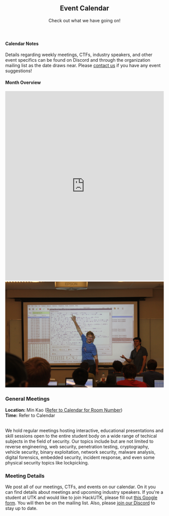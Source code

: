 ---
---

<section id="main" class="container">
	<header>
	<h2>Event Calendar</h2>
	<p>Check out what we have going on!</p>
	</header>
	<div class="box">
	<div class="row">
		<div class="4u 12u(mobilep)">
		<h4>Calendar Notes</h4>
		<p>Details regarding weekly meetings, CTFs, industry speakers, and other event specifics can be found on Discord and through the organization mailing list as the date draws near. Please <a href="contact.html">contact us</a> if you have any event suggestions!</p>
		</div>
		<div class="8u 12u(mobilep)">
		<h4>Month Overview</h4>
		<iframe src="https://calendar.google.com/calendar/embed?title=%20&amp;showTitle=0&amp;showPrint=0&amp;height=600&amp;wkst=1&amp;bgcolor=%23FFFFFF&amp;src=hackutk%40gmail.com&amp;color=%231B887A&amp;ctz=America%2FNew_York" style="border-width:0" width="100%" height="600" frameborder="0" scrolling="no"></iframe>
		</div>
	</div>
	</div>
	<div class="box">
	<span class="image featured"><img src="images/carousel/teaching.jpg" alt="" /></span>
	<h3>General Meetings</h3>
	<b>Location:</b> Min Kao (<a href="calendar.html" target="_blank">Refer to Calendar for Room Number</a>)
	<br>
	<b>Time:</b> Refer to Calendar
	<br>
	<br>
	<p>We hold regular meetings hosting interactive, educational presentations and skill sessions open to the entire student body on a wide range of techical subjects in the field of security. Our topics include but are not limited to reverse engineering, web security, penetration testing, cryptography, vehicle security, binary exploitation, network security, malware analysis, digital forensics, embedded security, incident response, and even some physical security topics like lockpicking.</p>
	<h3>Meeting Details</h3> We post all of our meetings, CTFs, and events on our calendar. On it you can find details about meetings and upcoming industry speakers. If you're a student at UTK and would like to join HackUTK, please fill out <a href="https://goo.gl/forms/WBSZ9DwdjVdICwMf1">this Google form</a>. You will then be on the mailing list. Also, please <a href="/discord">join our Discord</a> to stay up to date.
</div>
</section>
